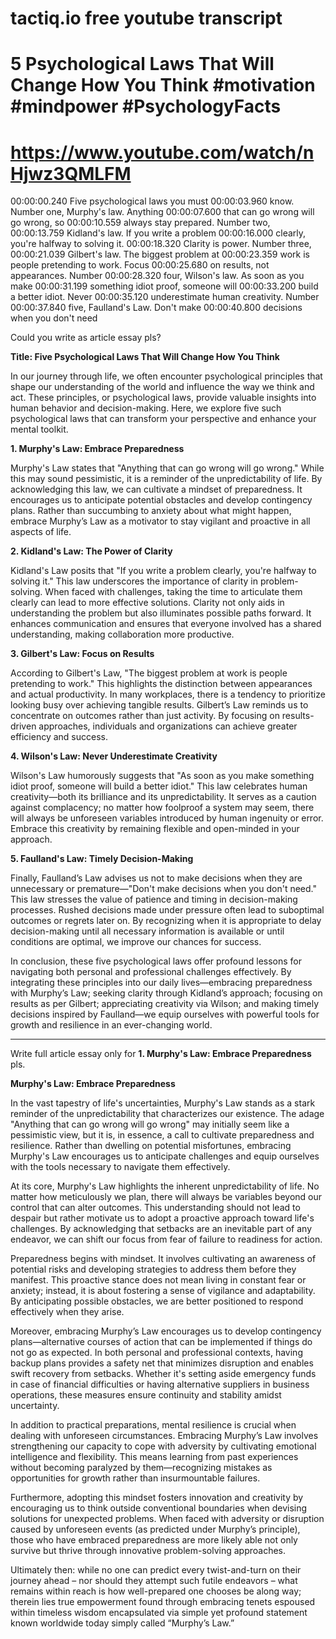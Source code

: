 # tactiq.io free youtube transcript
# 5 Psychological Laws That Will Change How You Think #motivation #mindpower  #PsychologyFacts
# https://www.youtube.com/watch/nHjwz3QMLFM

00:00:00.240 Five psychological laws you must
00:00:03.960 know. Number one, Murphy's law. Anything
00:00:07.600 that can go wrong will go wrong, so
00:00:10.559 always stay prepared. Number two,
00:00:13.759 Kidland's law. If you write a problem
00:00:16.000 clearly, you're halfway to solving it.
00:00:18.320 Clarity is power. Number three,
00:00:21.039 Gilbert's law. The biggest problem at
00:00:23.359 work is people pretending to work. Focus
00:00:25.680 on results, not appearances. Number
00:00:28.320 four, Wilson's law. As soon as you make
00:00:31.199 something idiot proof, someone will
00:00:33.200 build a better idiot. Never
00:00:35.120 underestimate human creativity. Number
00:00:37.840 five, Faulland's Law. Don't make
00:00:40.800 decisions when you don't need


Could you write as article essay pls?


**Title: Five Psychological Laws That Will Change How You Think**

In our journey through life, we often encounter psychological principles that shape our understanding of the world and influence the way we think and act. These principles, or psychological laws, provide valuable insights into human behavior and decision-making. Here, we explore five such psychological laws that can transform your perspective and enhance your mental toolkit.

**1. Murphy's Law: Embrace Preparedness**

Murphy's Law states that "Anything that can go wrong will go wrong." While this may sound pessimistic, it is a reminder of the unpredictability of life. By acknowledging this law, we can cultivate a mindset of preparedness. It encourages us to anticipate potential obstacles and develop contingency plans. Rather than succumbing to anxiety about what might happen, embrace Murphy’s Law as a motivator to stay vigilant and proactive in all aspects of life.

**2. Kidland's Law: The Power of Clarity**

Kidland's Law posits that "If you write a problem clearly, you're halfway to solving it." This law underscores the importance of clarity in problem-solving. When faced with challenges, taking the time to articulate them clearly can lead to more effective solutions. Clarity not only aids in understanding the problem but also illuminates possible paths forward. It enhances communication and ensures that everyone involved has a shared understanding, making collaboration more productive.

**3. Gilbert's Law: Focus on Results**

According to Gilbert's Law, "The biggest problem at work is people pretending to work." This highlights the distinction between appearances and actual productivity. In many workplaces, there is a tendency to prioritize looking busy over achieving tangible results. Gilbert’s Law reminds us to concentrate on outcomes rather than just activity. By focusing on results-driven approaches, individuals and organizations can achieve greater efficiency and success.

**4. Wilson's Law: Never Underestimate Creativity**

Wilson's Law humorously suggests that "As soon as you make something idiot proof, someone will build a better idiot." This law celebrates human creativity—both its brilliance and its unpredictability. It serves as a caution against complacency; no matter how foolproof a system may seem, there will always be unforeseen variables introduced by human ingenuity or error. Embrace this creativity by remaining flexible and open-minded in your approach.

**5. Faulland's Law: Timely Decision-Making**

Finally, Faulland’s Law advises us not to make decisions when they are unnecessary or premature—"Don't make decisions when you don't need." This law stresses the value of patience and timing in decision-making processes. Rushed decisions made under pressure often lead to suboptimal outcomes or regrets later on. By recognizing when it is appropriate to delay decision-making until all necessary information is available or until conditions are optimal, we improve our chances for success.

In conclusion, these five psychological laws offer profound lessons for navigating both personal and professional challenges effectively. By integrating these principles into our daily lives—embracing preparedness with Murphy’s Law; seeking clarity through Kidland’s approach; focusing on results as per Gilbert; appreciating creativity via Wilson; and making timely decisions inspired by Faulland—we equip ourselves with powerful tools for growth and resilience in an ever-changing world.


---

Write full article essay only for **1. Murphy's Law: Embrace Preparedness** pls.


**Murphy's Law: Embrace Preparedness**

In the vast tapestry of life's uncertainties, Murphy's Law stands as a stark reminder of the unpredictability that characterizes our existence. The adage "Anything that can go wrong will go wrong" may initially seem like a pessimistic view, but it is, in essence, a call to cultivate preparedness and resilience. Rather than dwelling on potential misfortunes, embracing Murphy's Law encourages us to anticipate challenges and equip ourselves with the tools necessary to navigate them effectively.

At its core, Murphy's Law highlights the inherent unpredictability of life. No matter how meticulously we plan, there will always be variables beyond our control that can alter outcomes. This understanding should not lead to despair but rather motivate us to adopt a proactive approach toward life's challenges. By acknowledging that setbacks are an inevitable part of any endeavor, we can shift our focus from fear of failure to readiness for action.

Preparedness begins with mindset. It involves cultivating an awareness of potential risks and developing strategies to address them before they manifest. This proactive stance does not mean living in constant fear or anxiety; instead, it is about fostering a sense of vigilance and adaptability. By anticipating possible obstacles, we are better positioned to respond effectively when they arise.

Moreover, embracing Murphy’s Law encourages us to develop contingency plans—alternative courses of action that can be implemented if things do not go as expected. In both personal and professional contexts, having backup plans provides a safety net that minimizes disruption and enables swift recovery from setbacks. Whether it's setting aside emergency funds in case of financial difficulties or having alternative suppliers in business operations, these measures ensure continuity and stability amidst uncertainty.

In addition to practical preparations, mental resilience is crucial when dealing with unforeseen circumstances. Embracing Murphy’s Law involves strengthening our capacity to cope with adversity by cultivating emotional intelligence and flexibility. This means learning from past experiences without becoming paralyzed by them—recognizing mistakes as opportunities for growth rather than insurmountable failures.

Furthermore, adopting this mindset fosters innovation and creativity by encouraging us to think outside conventional boundaries when devising solutions for unexpected problems. When faced with adversity or disruption caused by unforeseen events (as predicted under Murphy’s principle), those who have embraced preparedness are more likely able not only survive but thrive through innovative problem-solving approaches.

Ultimately then: while no one can predict every twist-and-turn on their journey ahead – nor should they attempt such futile endeavors – what remains within reach is how well-prepared one chooses be along way; therein lies true empowerment found through embracing tenets espoused within timeless wisdom encapsulated via simple yet profound statement known worldwide today simply called “Murphy’s Law.”